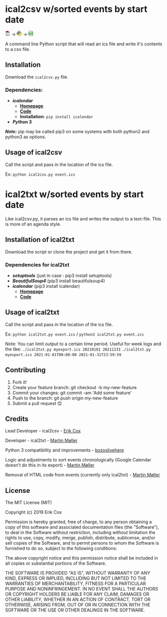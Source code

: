 # ical2csv w/sorted events by start date

![alt text](images/ics.png) → ![alt text](images/python.png) → ![alt text](images/csv.png) 

A command line Python script that will read an ics file and write it's contents to a csv file.

## Installation
Download the `ical2csv.py` file.

### Dependencies:
* ***icalendar***
	*  [**Homepage**](http://icalendar.readthedocs.org/)
	*  [**Code**](http://github.com/collective/icalendar)
    * **Installation**: `pip install icalendar`
* ***Python* 3**

***Note:*** pip may be called pip3 on some systems with both python2 and python3 as options.

## Usage of ical2csv

Call the script and pass in the location of the ics file.

Ex: `python ical2csv.py event.ics`

# ical2txt w/sorted events by start date

Like ical2csv.py, it parses an ics file and writes the output to a text-file. This is more of an agenda style.

## Installation of ical2txt
Download the script or clone the project and get it from there.

### Dependencies for ical2txt
* ***setuptools*** (just in case : pip3 install setuptools)
* ***BeautifulSoup4*** (pip3 install beautifulsoup4)
* ***icalendar*** (pip3 install icalendar)
	*  [**Homepage**](http://icalendar.readthedocs.org/)
	*  [**Code**](http://github.com/collective/icalendar)

## Usage of ical2txt

Call the script and pass in the location of the ics file.

Ex: `python ical2txt.py event.ics` / `python3 ical2txt.py event.ics`

Note: You can limit output to a certain time period. Useful for week logs and the like:
`./ical2txt.py myexport.ics 20210101 20211231`
`./ical2txt.py myexport.ics 2021-01-01T00:00:00 2021-01-31T23:59:59`

## Contributing

1. Fork it!
2. Create your feature branch: git checkout -b my-new-feature
3. Commit your changes: git commit -am 'Add some feature'
4. Push to the branch: git push origin my-new-feature
5. Submit a pull request 😊

## Credits

Lead Developer - ical2csv - [Erik Cox](https://github.com/erikcox/)

Developer - ical2txt - [Martin Møller](https://github.com/martinm76)

Python 3 compatibility and improvements - [bozoslivehere](https://github.com/bozoslivehere/)

Logic and adjustments to sort events chronologically (Google Calendar doesn't do this in its export) - [Martin Møller](https://github.com/martinm76)

Removal of HTML code from events (currently only ical2txt) - [Martin Møller](https://github.com/martinm76)

## License

The MIT License (MIT)

Copyright (c) 2019 Erik Cox

Permission is hereby granted, free of charge, to any person obtaining a copy of this software and associated documentation files (the "Software"), to deal in the Software without restriction, including without limitation the rights to use, copy, modify, merge, publish, distribute, sublicense, and/or sell copies of the Software, and to permit persons to whom the Software is furnished to do so, subject to the following conditions:

The above copyright notice and this permission notice shall be included in all copies or substantial portions of the Software.

THE SOFTWARE IS PROVIDED "AS IS", WITHOUT WARRANTY OF ANY KIND, EXPRESS OR IMPLIED, INCLUDING BUT NOT LIMITED TO THE WARRANTIES OF MERCHANTABILITY, FITNESS FOR A PARTICULAR PURPOSE AND NONINFRINGEMENT. IN NO EVENT SHALL THE AUTHORS OR COPYRIGHT HOLDERS BE LIABLE FOR ANY CLAIM, DAMAGES OR OTHER LIABILITY, WHETHER IN AN ACTION OF CONTRACT, TORT OR OTHERWISE, ARISING FROM, OUT OF OR IN CONNECTION WITH THE SOFTWARE OR THE USE OR OTHER DEALINGS IN THE SOFTWARE.
